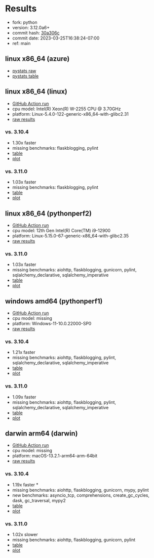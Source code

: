 # Results

- fork: python
- version: 3.12.0a6+
- commit hash: [30a306c](https://github.com/python/cpython/commit/30a306c)
- commit date: 2023-03-25T16:38:24-07:00
- ref: main

## linux x86_64 (azure)

- [pystats raw](bm-20230325-azure-x86_64-python-main-3.12.0a6%2B-30a306c-pystats.json)
- [pystats table](bm-20230325-azure-x86_64-python-main-3.12.0a6%2B-30a306c-pystats.md)

## linux x86_64 (linux)

- [GitHub Action run](https://github.com/faster-cpython/benchmarking/actions/runs/4521917987)
- cpu model: Intel(R) Xeon(R) W-2255 CPU @ 3.70GHz
- platform: Linux-5.4.0-122-generic-x86_64-with-glibc2.31
- [raw results](bm-20230325-linux-x86_64-python-main-3.12.0a6%2B-30a306c.json)

### vs. 3.10.4

- 1.30x faster
- missing benchmarks: flaskblogging, pylint
- [table](bm-20230325-linux-x86_64-python-main-3.12.0a6%2B-30a306c-vs-3.10.4.md)
- [plot](bm-20230325-linux-x86_64-python-main-3.12.0a6%2B-30a306c-vs-3.10.4.png)

### vs. 3.11.0

- 1.03x faster
- missing benchmarks: flaskblogging, pylint
- [table](bm-20230325-linux-x86_64-python-main-3.12.0a6%2B-30a306c-vs-3.11.0.md)
- [plot](bm-20230325-linux-x86_64-python-main-3.12.0a6%2B-30a306c-vs-3.11.0.png)

## linux x86_64 (pythonperf2)

- [GitHub Action run](https://github.com/faster-cpython/benchmarking/actions/runs/4521917987)
- cpu model: 12th Gen Intel(R) Core(TM) i9-12900
- platform: Linux-5.15.0-67-generic-x86_64-with-glibc2.35
- [raw results](bm-20230325-pythonperf2-x86_64-python-main-3.12.0a6%2B-30a306c.json)

### vs. 3.11.0

- 1.03x faster
- missing benchmarks: aiohttp, flaskblogging, gunicorn, pylint, sqlalchemy_declarative, sqlalchemy_imperative
- [table](bm-20230325-pythonperf2-x86_64-python-main-3.12.0a6%2B-30a306c-vs-3.11.0.md)
- [plot](bm-20230325-pythonperf2-x86_64-python-main-3.12.0a6%2B-30a306c-vs-3.11.0.png)

## windows amd64 (pythonperf1)

- [GitHub Action run](https://github.com/faster-cpython/benchmarking/actions/runs/4521917987)
- cpu model: missing
- platform: Windows-11-10.0.22000-SP0
- [raw results](bm-20230325-pythonperf1-amd64-python-main-3.12.0a6%2B-30a306c.json)

### vs. 3.10.4

- 1.21x faster
- missing benchmarks: aiohttp, flaskblogging, pylint, sqlalchemy_declarative, sqlalchemy_imperative
- [table](bm-20230325-pythonperf1-amd64-python-main-3.12.0a6%2B-30a306c-vs-3.10.4.md)
- [plot](bm-20230325-pythonperf1-amd64-python-main-3.12.0a6%2B-30a306c-vs-3.10.4.png)

### vs. 3.11.0

- 1.09x faster
- missing benchmarks: aiohttp, flaskblogging, pylint, sqlalchemy_declarative, sqlalchemy_imperative
- [table](bm-20230325-pythonperf1-amd64-python-main-3.12.0a6%2B-30a306c-vs-3.11.0.md)
- [plot](bm-20230325-pythonperf1-amd64-python-main-3.12.0a6%2B-30a306c-vs-3.11.0.png)

## darwin arm64 (darwin)

- [GitHub Action run](https://github.com/faster-cpython/benchmarking/actions/runs/4521917987)
- cpu model: missing
- platform: macOS-13.2.1-arm64-arm-64bit
- [raw results](bm-20230325-darwin-arm64-python-main-3.12.0a6%2B-30a306c.json)

### vs. 3.10.4

- 1.19x faster \*
- missing benchmarks: aiohttp, flaskblogging, gunicorn, mypy, pylint
- new benchmarks: asyncio_tcp, comprehensions, create_gc_cycles, dask, gc_traversal, mypy2
- [table](bm-20230325-darwin-arm64-python-main-3.12.0a6%2B-30a306c-vs-3.10.4.md)
- [plot](bm-20230325-darwin-arm64-python-main-3.12.0a6%2B-30a306c-vs-3.10.4.png)

### vs. 3.11.0

- 1.02x slower
- missing benchmarks: aiohttp, flaskblogging, gunicorn, pylint
- [table](bm-20230325-darwin-arm64-python-main-3.12.0a6%2B-30a306c-vs-3.11.0.md)
- [plot](bm-20230325-darwin-arm64-python-main-3.12.0a6%2B-30a306c-vs-3.11.0.png)

